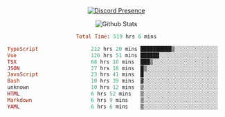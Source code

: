 <!DOCTYPE html>
<body>
<div align="center">

  [![Discord Presence](https://lanyard.cnrad.dev/api/576097150359044106)](https://discord.com/users/576097150359044106)
  
  ![Github Stats](https://github-readme-stats.vercel.app/api?username=verycrunchy&show_icons=true&theme=radical)

<!--START_SECTION:waka-->

```ruby
Total Time: 519 hrs 6 mins

TypeScript                 212 hrs 20 mins ██████████▒░░░░░░░░░░░░░░   40.92 %
Vue                        126 hrs 51 mins ██████░░░░░░░░░░░░░░░░░░░   24.44 %
TSX                        68 hrs 10 mins  ███▒░░░░░░░░░░░░░░░░░░░░░   13.13 %
JSON                       27 hrs 18 mins  █▒░░░░░░░░░░░░░░░░░░░░░░░   05.26 %
JavaScript                 23 hrs 41 mins  █░░░░░░░░░░░░░░░░░░░░░░░░   04.56 %
Bash                       10 hrs 39 mins  ▓░░░░░░░░░░░░░░░░░░░░░░░░   02.05 %
unknown                    10 hrs 12 mins  ▒░░░░░░░░░░░░░░░░░░░░░░░░   01.97 %
HTML                       6 hrs 52 mins   ▒░░░░░░░░░░░░░░░░░░░░░░░░   01.32 %
Markdown                   6 hrs 9 mins    ▒░░░░░░░░░░░░░░░░░░░░░░░░   01.19 %
YAML                       6 hrs 6 mins    ▒░░░░░░░░░░░░░░░░░░░░░░░░   01.18 %
```

<!--END_SECTION:waka-->
</div>
</body>
</html>

